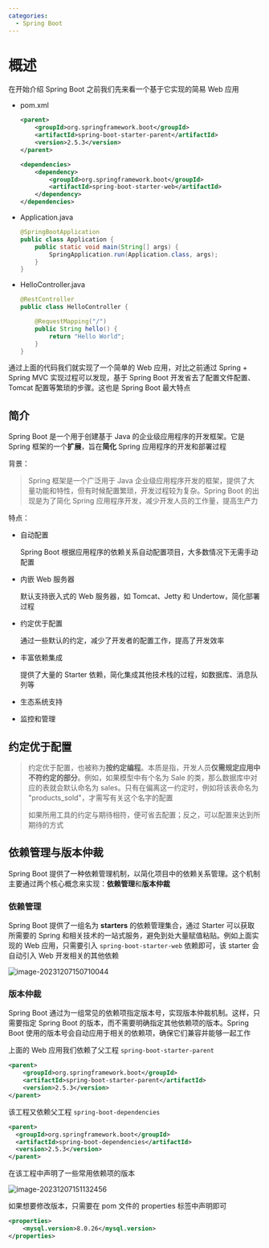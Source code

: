 ```yaml
---
categories:
  - Spring Boot
---
```

# 概述

在开始介绍 Spring Boot 之前我们先来看一个基于它实现的简易 Web 应用

- pom.xml
  
   ```xml
   <parent>
       <groupId>org.springframework.boot</groupId>
       <artifactId>spring-boot-starter-parent</artifactId>
       <version>2.5.3</version>
   </parent>
   
   <dependencies>
       <dependency>
           <groupId>org.springframework.boot</groupId>
           <artifactId>spring-boot-starter-web</artifactId>
       </dependency>
   </dependencies>
   ```

- Application.java

   ```java
   @SpringBootApplication
   public class Application {
       public static void main(String[] args) {
           SpringApplication.run(Application.class, args);
       }
   }
   ```

- HelloController.java

   ```java
   @RestController
   public class HelloController {
   
       @RequestMapping("/")
       public String hello() {
           return "Hello World";
       }
   }
   ```

通过上面的代码我们就实现了一个简单的 Web 应用，对比之前通过 Spring + Spring MVC 实现过程可以发现，基于 Spring Boot 开发省去了配置文件配置、Tomcat 配置等繁琐的步骤。这也是 Spring Boot 最大特点

## 简介

Spring Boot 是一个用于创建基于 Java 的企业级应用程序的开发框架。它是 Spring 框架的一个**扩展**，旨在**简化** Spring 应用程序的开发和部署过程

背景：

> Spring 框架是一个广泛用于 Java 企业级应用程序开发的框架，提供了大量功能和特性，但有时候配置繁琐，开发过程较为复杂。Spring Boot 的出现是为了简化 Spring 应用程序开发，减少开发人员的工作量，提高生产力

特点：

- 自动配置

   Spring Boot 根据应用程序的依赖关系自动配置项目，大多数情况下无需手动配置
   
- 内嵌 Web 服务器

   默认支持嵌入式的 Web 服务器，如 Tomcat、Jetty 和 Undertow，简化部署过程
   
- 约定优于配置

  通过一些默认的约定，减少了开发者的配置工作，提高了开发效率
  
- 丰富依赖集成

   提供了大量的 Starter 依赖，简化集成其他技术栈的过程，如数据库、消息队列等

- 生态系统支持

- 监控和管理

## 约定优于配置

> 约定优于配置，也被称为**按约定编程**。本质是指，开发人员**仅需规定应用中不符约定的部分**。例如，如果模型中有个名为 Sale 的类，那么数据库中对应的表就会默认命名为 sales。只有在偏离这一约定时，例如将该表命名为 "products_sold"，才需写有关这个名字的配置
>
> 如果所用工具的约定与期待相符，便可省去配置；反之，可以配置来达到所期待的方式

## 依赖管理与版本仲裁

Spring Boot 提供了一种依赖管理机制，以简化项目中的依赖关系管理。这个机制主要通过两个核心概念来实现：**依赖管理**和**版本仲裁**

### 依赖管理

Spring Boot 提供了一组名为 **starters** 的依赖管理集合，通过 Starter 可以获取所需要的 Spring 和相关技术的一站式服务，避免到处大量赋值粘贴。例如上面实现的 Web 应用，只需要引入 `spring-boot-starter-web` 依赖即可，该 starter 会自动引入 Web 开发相关的其他依赖

![image-20231207150710044](https://cdgwsd.oss-cn-guangzhou.aliyuncs.com/img/202312071507457.png)

### 版本仲裁

Spring Boot 通过为一组常见的依赖项指定版本号，实现版本仲裁机制。这样，只需要指定 Spring Boot 的版本，而不需要明确指定其他依赖项的版本。Spring Boot 使用的版本号会自动应用于相关的依赖项，确保它们兼容并能够一起工作

上面的 Web 应用我们依赖了父工程 `spring-boot-starter-parent`

```xml
<parent>
    <groupId>org.springframework.boot</groupId>
    <artifactId>spring-boot-starter-parent</artifactId>
    <version>2.5.3</version>
</parent>
```

该工程又依赖父工程 `spring-boot-dependencies`

```xml
<parent>
  <groupId>org.springframework.boot</groupId>
  <artifactId>spring-boot-dependencies</artifactId>
  <version>2.5.3</version>
</parent>
```

在该工程中声明了一些常用依赖项的版本

![image-20231207151132456](https://cdgwsd.oss-cn-guangzhou.aliyuncs.com/img/202312071511569.png)

如果想要修改版本，只需要在 pom 文件的 properties 标签中声明即可

```xml
<properties>
    <mysql.version>8.0.26</mysql.version>
</properties>
```

